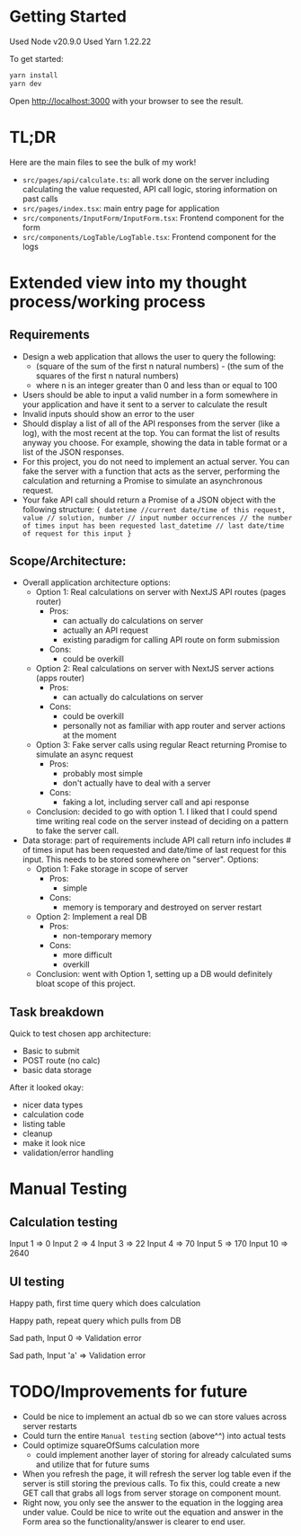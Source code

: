 
# Getting Started

Used Node v20.9.0
Used Yarn 1.22.22

To get started:
```bash
yarn install
yarn dev
```

Open [http://localhost:3000](http://localhost:3000) with your browser to see the result.

# TL;DR
Here are the main files to see the bulk of my work!
- `src/pages/api/calculate.ts`: all work done on the server including calculating the value requested, API call logic, storing information on past calls
- `src/pages/index.tsx`: main entry page for application
- `src/components/InputForm/InputForm.tsx`: Frontend component for the form
- `src/components/LogTable/LogTable.tsx`: Frontend component for the logs



# Extended view into my thought process/working process

## Requirements

- Design a web application that allows the user to query the following:
  - (square of the sum of the first n natural numbers) - (the sum of the squares of the first n natural numbers)
  - where n is an integer greater than 0 and less than or equal to 100
- Users should be able to input a valid number in a form somewhere in your application and have it sent to a server to calculate the result
- Invalid inputs should show an error to the user
- Should display a list of all of the API responses from the server (like a log), with the most recent at the top. You can format the list of results anyway you choose. For example, showing the data in table format or a list of the JSON responses.
- For this project, you do not need to implement an actual server. You can fake the server with a function that acts as the server, performing the calculation and returning a Promise to simulate an asynchronous request.
- Your fake API call should return a Promise of a JSON object with the following structure:
`
{
  datetime //current date/time of this request,
  value // solution,
  number // input number
  occurrences // the number of times input has been requested
  last_datetime // last date/time of request for this input
}
`

## Scope/Architecture:
- Overall application architecture options:
  - Option 1: Real calculations on server with NextJS API routes (pages router)
    - Pros:
      - can actually do calculations on server
      - actually an API request
      - existing paradigm for calling API route on form submission
    - Cons: 
      - could be overkill
  - Option 2: Real calculations on server with NextJS server actions (apps router)
    - Pros:
      - can actually do calculations on server
    - Cons: 
      - could be overkill
      - personally not as familiar with app router and server actions at the moment
  - Option 3: Fake server calls using regular React returning Promise to simulate an async request
    - Pros:
      - probably most simple
      - don't actually have to deal with a server
    - Cons: 
      - faking a lot, including server call and api response
  - Conclusion: decided to go with option 1. I liked that I could spend time writing real code on the server instead of deciding on a pattern to fake the server call. 
- Data storage: part of requirements include API call return info includes # of times input has been requested and date/time of last request for this input. This needs to be stored somewhere on "server". Options:
  - Option 1: Fake storage in scope of server
    - Pros: 
      - simple
    - Cons:
      - memory is temporary and destroyed on server restart
  - Option 2: Implement a real DB
    - Pros:
      - non-temporary memory
    - Cons: 
      - more difficult
      - overkill
  - Conclusion: went with Option 1, setting up a DB would definitely bloat scope of this project.



## Task breakdown
Quick to test chosen app architecture: 
- Basic to submit
- POST route (no calc)
- basic data storage

After it looked okay: 
- nicer data types
- calculation code
- listing table 
- cleanup
- make it look nice
- validation/error handling


# Manual Testing

## Calculation testing
Input 1 => 0
Input 2 => 4
Input 3 => 22
Input 4 => 70
Input 5 => 170
Input 10 => 2640

## UI testing
Happy path, first time query which does calculation

Happy path, repeat query which pulls from DB

Sad path, Input 0 => Validation error

Sad path, Input 'a' => Validation error


# TODO/Improvements for future 
- Could be nice to implement an actual db so we can store values across server restarts
- Could turn the entire `Manual testing` section (above^^) into actual tests
- Could optimize squareOfSums calculation more
  - could implement another layer of storing for already calculated sums and utilize that for future sums
- When you refresh the page, it will refresh the server log table even if the server is still storing the previous calls. To fix this, could create a new GET call that grabs all logs from server storage on component mount. 
- Right now, you only see the answer to the equation in the logging area under value. Could be nice to write out the equation and answer in the Form area so the functionality/answer is clearer to end user. 
